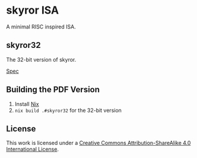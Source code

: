 # skyror ISA

A minimal RISC inspired ISA.

## skyror32

The 32-bit version of skyror.

[Spec](./spec32.adoc)

## Building the PDF Version

1. Install [Nix](https://nixos.org/download.html)
2. `nix build .#skyror32` for the 32-bit version

## License

This work is licensed under a [Creative Commons Attribution-ShareAlike 4.0 International License](http://creativecommons.org/licenses/by-sa/4.0/).
